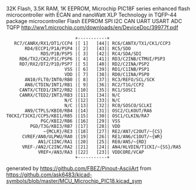 32K Flash, 3.5K RAM, 1K EEPROM, Microchip PIC18F series enhanced flash microcontroller with ECAN and nanoWatt XLP Technology in TQFP-44 package
microcontroller Flash EEPROM SPI I2C CAN UART USART ADC TQFP
http://ww1.microchip.com/downloads/en/DeviceDoc/39977f.pdf


	                          +-----------+
	   RC7/CANRX/RX1/DT1/CCP4 |[ 1]   [44]| RC6/CANTX/TX1/CK1/CCP3
	       RD4/ECCP1/P1A/PSP4 |[ 2]   [43]| RC5/SDO
	             RD5/P1B/PSP5 |[ 3]   [42]| RC4/SDA/SDI
	     RD6/TX2/CK2/P1C/PSP6 |[ 4]   [41]| RD3/C2INB/CTMUI/PSP3
	     RD7/RX2/DT2/P1D/PSP7 |[ 5]   [40]| RD2/C2INA/PSP2
	                      VSS |[ 6]   [39]| RD1/C1INB/PSP1
	                      VDD |[ 7]   [38]| RD0/C1INA/PSP0
	       AN10/FLT0/INT0/RB0 |[ 8]   [37]| RC3/REFO/SCL/SCK
	       AN8/CTDIN/INT1/RB1 |[ 9]   [36]| RC2/T1G/CCP2
	     CANTX/CTED1/INT2/RB2 |[10]   [35]| RC1/SOSCI
	     CANRX/CTED2/INT3/RB3 |[11]   [34]| N/C
	                      N/C |[12]   [33]| N/C
	                      N/C |[13]   [32]| RC0/SOSCO/SCLKI
	       AN9/CTPLS/KBI0/RB4 |[14]   [31]| OSC2/CLKOUT/RA6
	T0CKI/T3CKI/CCP5/KBI1/RB5 |[15]   [30]| OSC1/CLKIN/RA7
	             PGC/KBI2/RB6 |[16]   [29]| VSS
	         PGD/T3G/KBI3/RB7 |[17]   [28]| VDD
	              ~{MCLR}/RE3 |[18]   [27]| RE2/AN7/C2OUT/~{CS}
	      CVREF/AN0/ULPWU/RA0 |[19]   [26]| RE1/AN6/C1OUT/~{WR}
	            AN1/C1INC/RA1 |[20]   [25]| RE0/AN5/~{RD}
	      VREF-/AN2/C2INC/RA2 |[21]   [24]| AN4/HLVDIN/T1CKI/~{SS}/RA5
	            VREF+/AN3/RA3 |[22]   [23]| VDDCORE/VCAP
	                          +-----------+


generated by https://github.com/FBEZ/Pinout-AsciiArt from https://github.com/ask6483/kicad-symbols/blob/master/MCU_Microchip_PIC18.kicad_sym